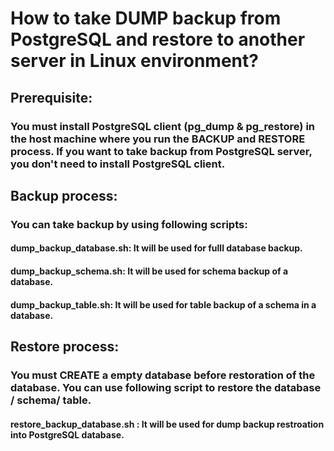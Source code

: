 # How to take DUMP backup from PostgreSQL and restore to another server in Linux environment?

## Prerequisite:
### You must install PostgreSQL client (pg_dump & pg_restore) in the host machine where you run the BACKUP and RESTORE process. If you want to take backup from PostgreSQL server, you don't need to install PostgreSQL client.

## Backup process:
### You can take backup by using following scripts:
#### dump_backup_database.sh: It will be used for fulll database backup.
#### dump_backup_schema.sh: It will be used for schema backup of a database.
#### dump_backup_table.sh: It will be used for table backup of a schema in a database.

## Restore process:
### You must CREATE a empty database before restoration of the database. You can use following script to restore the database / schema/ table. 
#### restore_backup_database.sh : It will be used for dump backup restroation into PostgreSQL database.

